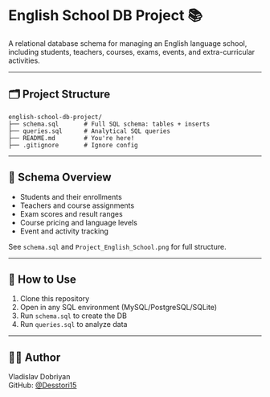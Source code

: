 # English School DB Project 📚

A relational database schema for managing an English language school, including students, teachers, courses, exams, events, and extra-curricular activities.

---

## 🗂 Project Structure

```
english-school-db-project/
├── schema.sql       # Full SQL schema: tables + inserts
├── queries.sql      # Analytical SQL queries
├── README.md        # You're here!
├── .gitignore       # Ignore config
```

---

## 🧠 Schema Overview

- Students and their enrollments  
- Teachers and course assignments  
- Exam scores and result ranges  
- Course pricing and language levels  
- Event and activity tracking  

See `schema.sql` and `Project_English_School.png` for full structure.

---

## 🚀 How to Use

1. Clone this repository  
2. Open in any SQL environment (MySQL/PostgreSQL/SQLite)  
3. Run `schema.sql` to create the DB  
4. Run `queries.sql` to analyze data  

---

## 👨‍🎓 Author

Vladislav Dobriyan  
GitHub: [@Desstori15](https://github.com/Desstori15)
